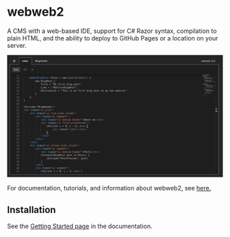 # webweb2
A CMS with a web-based IDE, support for C# Razor syntax, compilation to plain HTML, and the ability to deploy to GitHub Pages or a location on your server.

![Screenshot of editor](img/editor.png)

For documentation, tutorials, and information about webweb2, see [here.](https://www.notion.so/webweb2-5db585b25b6e48fda6fe1db47ea1757a)

## Installation
See the [Getting Started page](https://www.notion.so/Getting-Started-87fc97a6e2b54dc8ae4a02d025c9b7d0) in the documentation.